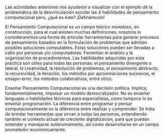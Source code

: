 Las actividades anteriores nos ayudaron a visualizar con el ejemplo de la problemática de la desvinculación escolar las 4 habilidades de pensamiento computacional pero, ¿qué es ésto? ¡Definámoslo!

El Pensamiento Computacional es un campo teórico novedoso, en construcción, para el cual existen muchas definiciones; nosotros lo consideraremos una forma de articular herramientas para generar procesos de pensamiento basados en la formulación de problemas que admitan posibles soluciones computables.
Estas soluciones pueden ser llevadas a cabo por personas y/o computadoras. Fomentan el análisis y la organización de procedimientos. Las habilidades adquiridas por esta práctica son útiles para todas las personas: el pensamiento divergente o lateral, la creatividad, la resolución de problemas, el pensamiento abstracto, la recursividad, la iteración, los métodos por aproximaciones sucesivas, el ensayo-error, los métodos colaborativos, entre otros.

Enseñar Pensamiento Computacional es una decisión política. Implica, fundamentalmente, impulsar un modelo democratizador. No es enseñar lenguajes o habilidades técnicas para especialistas, como tampoco lo es enseñar programación. La diferencia entre programar y pensar computacionalmente es la diferencia entre realizar y comprender. 
Se trata de brindar herramientas que sirvan a todas las personas, entendiendo también el contexto actual de creciente digitalización, para que puedan entender y manejarse autónomamente,  así como desarrollarse en un campo prometedor económicamente. 
